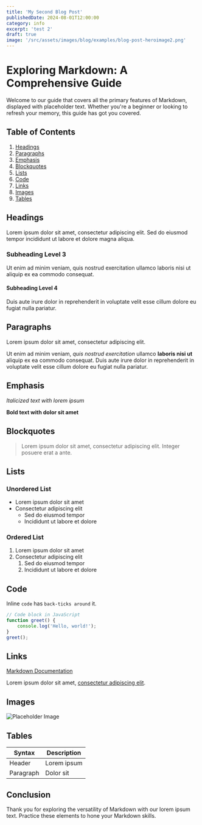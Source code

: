 ```yaml
---
title: 'My Second Blog Post'
publishedDate: 2024-08-01T12:00:00
category: info
excerpt: 'test 2'
draft: true
image: '/src/assets/images/blog/examples/blog-post-heroimage2.png'
---
```


# Exploring Markdown: A Comprehensive Guide

Welcome to our guide that covers all the primary features of Markdown, displayed with placeholder text. Whether you're a beginner or looking to refresh your memory, this guide has got you covered.

## Table of Contents

1. [Headings](#headings)
2. [Paragraphs](#paragraphs)
3. [Emphasis](#emphasis)
4. [Blockquotes](#blockquotes)
5. [Lists](#lists)
6. [Code](#code)
7. [Links](#links)
8. [Images](#images)
9. [Tables](#tables)

## Headings

Lorem ipsum dolor sit amet, consectetur adipiscing elit. Sed do eiusmod tempor incididunt ut labore et dolore magna aliqua.

### Subheading Level 3

Ut enim ad minim veniam, quis nostrud exercitation ullamco laboris nisi ut aliquip ex ea commodo consequat.

#### Subheading Level 4

Duis aute irure dolor in reprehenderit in voluptate velit esse cillum dolore eu fugiat nulla pariatur.

## Paragraphs

Lorem ipsum dolor sit amet, consectetur adipiscing elit.

Ut enim ad minim veniam, _quis nostrud exercitation_ ullamco **laboris nisi ut** aliquip ex ea commodo consequat. Duis aute irure dolor in reprehenderit in voluptate velit esse cillum dolore eu fugiat nulla pariatur.

## Emphasis

_Italicized text with lorem ipsum_

**Bold text with dolor sit amet**

## Blockquotes

> Lorem ipsum dolor sit amet, consectetur adipiscing elit. Integer posuere erat a ante.

## Lists

### Unordered List

-   Lorem ipsum dolor sit amet
-   Consectetur adipiscing elit
    -   Sed do eiusmod tempor
    -   Incididunt ut labore et dolore

### Ordered List

1. Lorem ipsum dolor sit amet
2. Consectetur adipiscing elit
    1. Sed do eiusmod tempor
    2. Incididunt ut labore et dolore

## Code

Inline `code` has `back-ticks around` it.

```javascript
// Code block in JavaScript
function greet() {
    console.log('Hello, world!');
}
greet();
```

## Links

[Markdown Documentation](https://www.markdownguide.org/)

Lorem ipsum dolor sit amet, [consectetur adipiscing elit](https://www.example.com).

## Images

![Placeholder Image](https://via.placeholder.com/150)

## Tables

| Syntax    | Description |
| --------- | ----------- |
| Header    | Lorem ipsum |
| Paragraph | Dolor sit   |

## Conclusion

Thank you for exploring the versatility of Markdown with our lorem ipsum text. Practice these elements to hone your Markdown skills.
